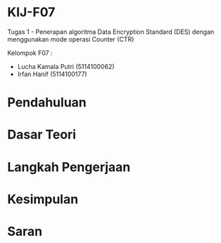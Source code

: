 # KIJ-F07
Tugas 1 - Penerapan algoritma Data Encryption Standard (DES) dengan menggunakan mode operasi Counter (CTR)

Kelompok F07 :
- Lucha Kamala Putri  (5114100062)
- Irfan Hanif         (5114100177)

# Pendahuluan

# Dasar Teori

# Langkah Pengerjaan

# Kesimpulan

# Saran
